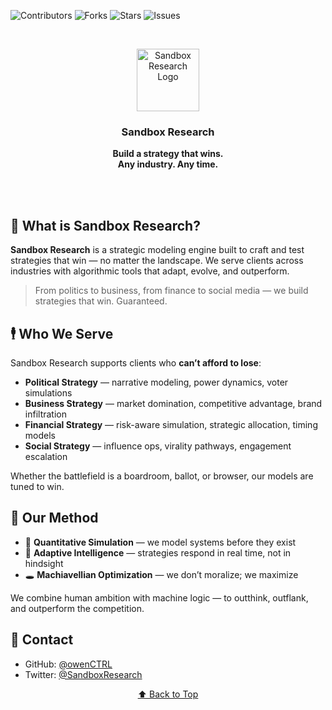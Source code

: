 <a name="readme-top"></a>

<!-- SHIELDS -->

![Contributors][contributors-shield]
![Forks][forks-shield]
![Stars][stars-shield]
![Issues][issues-shield]

<br />
<p align="center">
  <img src="misc/assets/sandbox-logo.png" alt="Sandbox Research Logo" width="100" />
</p>
<h3 align="center">Sandbox Research</h3>
<p align="center">
  <strong>Build a strategy that wins.<br />Any industry. Any time.</strong>
  <br /><br />
</p>

<br />

## 🧠 What is Sandbox Research?

**Sandbox Research** is a strategic modeling engine built to craft and test strategies that win — no matter the landscape.
We serve clients across industries with algorithmic tools that adapt, evolve, and outperform.

> From politics to business, from finance to social media —
> we build strategies that win. Guaranteed.



## 🕴 Who We Serve

Sandbox Research supports clients who **can’t afford to lose**:

* **Political Strategy** — narrative modeling, power dynamics, voter simulations
* **Business Strategy** — market domination, competitive advantage, brand infiltration
* **Financial Strategy** — risk-aware simulation, strategic allocation, timing models
* **Social Strategy** — influence ops, virality pathways, engagement escalation

Whether the battlefield is a boardroom, ballot, or browser, our models are tuned to win.



## 🔬 Our Method

* 🧮 **Quantitative Simulation** — we model systems before they exist
* 🧠 **Adaptive Intelligence** — strategies respond in real time, not in hindsight
* 🕳️ **Machiavellian Optimization** — we don’t moralize; we maximize

We combine human ambition with machine logic — to outthink, outflank, and outperform the competition.



## 📡 Contact

* GitHub: [@owenCTRL](https://github.com/owenCTRL)
* Twitter: [@SandboxResearch](https://twitter.com/sandboxresearch)
  

<p align="center"><a href="#readme-top">⬆️ Back to Top</a></p>

<!-- SHIELD LINK DEFINITIONS -->

[contributors-shield]: https://img.shields.io/github/contributors/owenCTRL/SandboxResearch.svg?style=for-the-badge
[forks-shield]: https://img.shields.io/github/forks/owenCTRL/SandboxResearch.svg?style=for-the-badge
[stars-shield]: https://img.shields.io/github/stars/owenCTRL/SandboxResearch.svg?style=for-the-badge
[issues-shield]: https://img.shields.io/github/issues/owenCTRL/SandboxResearch.svg?style=for-the-badge
[Python.org]: https://img.shields.io/badge/Python-3776AB?style=for-the-badge&logo=python&logoColor=white
[Python-url]: https://www.python.org/
[R.com]: https://img.shields.io/badge/R-276DC3?style=for-the-badge&logo=r&logoColor=white
[R-url]: https://www.r-project.org/
[Pandas.org]: https://img.shields.io/badge/Pandas-150458?style=for-the-badge&logo=pandas&logoColor=white
[Pandas-url]: https://pandas.pydata.org/
[D3.com]: https://img.shields.io/badge/D3.js-F9A03C?style=for-the-badge&logo=d3.js&logoColor=white
[D3-url]: https://d3js.org/
[Matplotlib.com]: https://img.shields.io/badge/Matplotlib-FF4B00?style=for-the-badge&logo=plotly&logoColor=white
[Matplotlib-url]: https://matplotlib.org/
